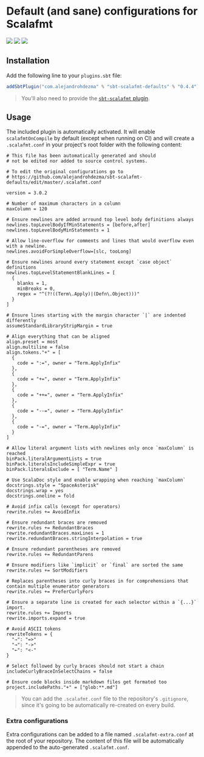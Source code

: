 # Default (and sane) configurations for Scalafmt

[![][github-action-badge]][github-action] [![][maven-badge]][maven] [![][steward-badge]][steward]

## Installation

Add the following line to your `plugins.sbt` file:

```sbt
addSbtPlugin("com.alejandrohdezma" % "sbt-scalafmt-defaults" % "0.4.4")
```

> You'll also need to provide the [`sbt-scalafmt` plugin](https://github.com/scalameta/sbt-scalafmt).

## Usage

The included plugin is automatically activated. It will enable `scalafmtOnCompile` by default (except when running on CI) and will create a `.scalafmt.conf` in your project's root folder with the following content:

```hocon
# This file has been automatically generated and should
# not be edited nor added to source control systems.

# To edit the original configurations go to
# https://github.com/alejandrohdezma/sbt-scalafmt-defaults/edit/master/.scalafmt.conf

version = 3.0.2

# Number of maximum characters in a column
maxColumn = 120

# Ensure newlines are added arround top level body definitions always
newlines.topLevelBodyIfMinStatements = [before,after]
newlines.topLevelBodyMinStatements = 1

# Allow line-overflow for comments and lines that would overflow even with a newline.
newlines.avoidForSimpleOverflow=[slc, tooLong]

# Ensure newlines around every statement except `case object` definitions
newlines.topLevelStatementBlankLines = [
  {
    blanks = 1,
    minBreaks = 0,
    regex = "^(?!((Term\.Apply)|(Defn\.Object)))"
  }
]

# Ensure lines starting with the margin character `|` are indented differently
assumeStandardLibraryStripMargin = true

# Align everything that can be aligned
align.preset = most
align.multiline = false
align.tokens."+" = [
  {
    code = ":=", owner = "Term.ApplyInfix"
  },
  {
    code = "+=", owner = "Term.ApplyInfix"
  },
  {
    code = "++=", owner = "Term.ApplyInfix"
  },
  {
    code = "--=", owner = "Term.ApplyInfix"
  },
  {
    code = "-=", owner = "Term.ApplyInfix"
  }
]

# Allow literal argument lists with newlines only once `maxColumn` is reached
binPack.literalArgumentLists = true
binPack.literalsIncludeSimpleExpr = true
binPack.literalsExclude = [ "Term.Name" ]

# Use ScalaDoc style and enable wrapping when reaching `maxColumn`
docstrings.style = "SpaceAsterisk"
docstrings.wrap = yes
docstrings.oneline = fold

# Avoid infix calls (except for operators)
rewrite.rules += AvoidInfix

# Ensure redundant braces are removed
rewrite.rules += RedundantBraces
rewrite.redundantBraces.maxLines = 1
rewrite.redundantBraces.stringInterpolation = true

# Ensure redundant parentheses are removed
rewrite.rules += RedundantParens

# Ensure modifiers like `implicit` or `final` are sorted the same
rewrite.rules += SortModifiers

# Replaces parentheses into curly braces in for comprehensions that contain multiple enumerator generators
rewrite.rules += PreferCurlyFors

# Ensure a separate line is created for each selector within a `{...}` import.
rewrite.rules += Imports
rewrite.imports.expand = true

# Avoid ASCII tokens
rewriteTokens = {
  "⇒": "=>"
  "→": "->"
  "←": "<-"
}

# Select followed by curly braces should not start a chain
includeCurlyBraceInSelectChains = false

# Ensure code blocks inside markdown files get formated too
project.includePaths."+" = ["glob:**.md"]
```

> You can add the `.scalafmt.conf` file to the repository's `.gitignore`, since it's going to be automatically re-created on every build.

### Extra configurations

Extra configurations can be added to a file named `.scalafmt-extra.conf` at the root of your repository. The content of this file will be automatically appended to the auto-generated `.scalafmt.conf`.

[github-action]: https://github.com/alejandrohdezma/sbt-scalafmt-defaults/actions
[github-action-badge]: https://img.shields.io/endpoint.svg?url=https%3A%2F%2Factions-badge.atrox.dev%2Falejandrohdezma%2Fsbt-scalafmt-defaults%2Fbadge%3Fref%3Dmaster&style=flat
[maven]: https://search.maven.org/search?q=g:%20com.alejandrohdezma%20AND%20a:sbt-scalafmt-defaults
[maven-badge]: https://maven-badges.herokuapp.com/maven-central/com.alejandrohdezma/sbt-scalafmt-defaults/badge.svg?kill_cache=1
[steward]: https://scala-steward.org
[steward-badge]: https://img.shields.io/badge/Scala_Steward-helping-brightgreen.svg?style=flat&logo=data:image/png;base64,iVBORw0KGgoAAAANSUhEUgAAAA4AAAAQCAMAAAARSr4IAAAAVFBMVEUAAACHjojlOy5NWlrKzcYRKjGFjIbp293YycuLa3pYY2LSqql4f3pCUFTgSjNodYRmcXUsPD/NTTbjRS+2jomhgnzNc223cGvZS0HaSD0XLjbaSjElhIr+AAAAAXRSTlMAQObYZgAAAHlJREFUCNdNyosOwyAIhWHAQS1Vt7a77/3fcxxdmv0xwmckutAR1nkm4ggbyEcg/wWmlGLDAA3oL50xi6fk5ffZ3E2E3QfZDCcCN2YtbEWZt+Drc6u6rlqv7Uk0LdKqqr5rk2UCRXOk0vmQKGfc94nOJyQjouF9H/wCc9gECEYfONoAAAAASUVORK5CYII=
